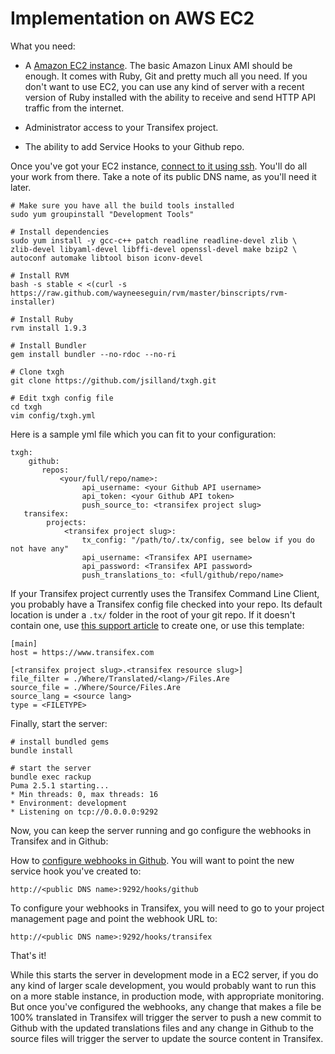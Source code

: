 Implementation on AWS EC2
=========================

What you need:

- A [Amazon EC2 instance](http://aws.amazon.com/ec2/). The basic Amazon Linux AMI should be enough. It comes with Ruby, Git and pretty much all you need. If you don't want to use EC2, you can use any kind of server with a recent version of Ruby installed with the ability to receive and send HTTP API traffic from the internet.

- Administrator access to your Transifex project.

- The ability to add Service Hooks to your Github repo.

Once you've got your EC2 instance, [connect to it using ssh](http://docs.aws.amazon.com/AWSEC2/latest/UserGuide/AccessingInstancesLinux.html). You'll do all your work from there. Take a note of its public DNS name, as you'll need it later.

    # Make sure you have all the build tools installed
    sudo yum groupinstall "Development Tools"

    # Install dependencies
    sudo yum install -y gcc-c++ patch readline readline-devel zlib \
    zlib-devel libyaml-devel libffi-devel openssl-devel make bzip2 \
    autoconf automake libtool bison iconv-devel

    # Install RVM
    bash -s stable < <(curl -s https://raw.github.com/wayneeseguin/rvm/master/binscripts/rvm-installer)

    # Install Ruby
    rvm install 1.9.3

    # Install Bundler
    gem install bundler --no-rdoc --no-ri

    # Clone txgh
    git clone https://github.com/jsilland/txgh.git

    # Edit txgh config file
    cd txgh
    vim config/txgh.yml

Here is a sample yml file which you can fit to your configuration:

    txgh:
        github:
           repos:
               <your/full/repo/name>:
                    api_username: <your Github API username>
                    api_token: <your Github API token>
                    push_source_to: <transifex project slug>
       transifex:
            projects:
                <transifex project slug>:
                    tx_config: "/path/to/.tx/config, see below if you do not have any"
                    api_username: <Transifex API username>
                    api_password: <Transifex API password>
                    push_translations_to: <full/github/repo/name>


If your Transifex project currently uses the Transifex Command Line Client, you probably have a Transifex config file checked into your repo. Its default location is under a `.tx/` folder in the root of your git repo. If it doesn't contain one, use [this support article](http://docs.transifex.com/client/setup#installation) to create one, or use this template:


    [main]
    host = https://www.transifex.com

    [<transifex project slug>.<transifex resource slug>]
    file_filter = ./Where/Translated/<lang>/Files.Are
    source_file = ./Where/Source/Files.Are
    source_lang = <source lang>
    type = <FILETYPE>

Finally, start the server:

    # install bundled gems
    bundle install

    # start the server
    bundle exec rackup
    Puma 2.5.1 starting...
    * Min threads: 0, max threads: 16
    * Environment: development
    * Listening on tcp://0.0.0.0:9292

Now, you can keep the server running and go configure the webhooks in Transifex and in Github:

How to [configure webhooks in Github](https://help.github.com/articles/post-receive-hooks). You will want to point the new service hook you've created to:

    http://<public DNS name>:9292/hooks/github

To configure your webhooks in Transifex, you will need to go to your project management page and point the webhook URL to:

    http://<public DNS name>:9292/hooks/transifex

That's it! 

While this starts the server in development mode in a EC2 server, if you do any kind of larger scale development, you would probably want to run this on a more stable instance, in production mode, with appropriate monitoring. But once you've configured the webhooks, any change that makes a file be 100% translated in Transifex will trigger the server to push a new commit to Github with the updated translations files and any change in Github to the source files will trigger the server to update the source content in Transifex.

